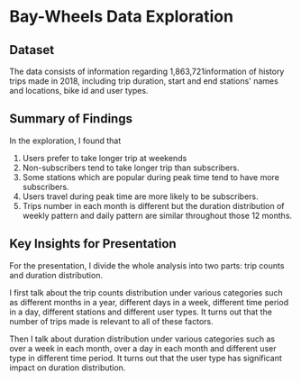 # Bay-Wheels Data Exploration

## Dataset

The data consists of information regarding 1,863,721information of history trips made in 2018, including trip duration, start and end stations' names and locations, bike id and user types.



## Summary of Findings

In the exploration, I found that 

1. Users prefer to take longer trip at weekends
2. Non-subscribers tend to take longer trip than subscribers.
3. Some stations which are popular during peak time tend to have more subscribers.
4. Users travel during peak time are more likely to be subscribers.
5. Trips number in each month is different but the duration distribution of weekly pattern and daily pattern are similar throughout those 12 months.


## Key Insights for Presentation

For the presentation, I divide the whole analysis into two parts: trip counts and duration distribution.

I first talk about the trip counts distribution under various categories such as different months in a year, different days in a week, different time period in a day, different stations and different user types. It turns out that the number of trips made is relevant to all of these factors. 

Then I talk about duration distribution under various categories such as over a week in each month,  over a day in each month and different user type in different time period. It turns out that the user type has significant impact on duration distribution.